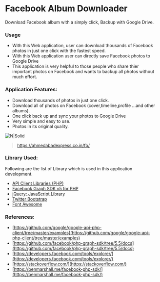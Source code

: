 # Facebook Album Downloader
Download Facebook album with a simply click, Backup with Google Drive.

### Usage
- With this Web application, user can download thousands of Facebook photos in just one click with the fastest speed.
- With this Web application user can directly save Facebook photos to Google Drive
- This application is very helpful to those people who share thier important photos on Facebook and wants to backup all photos without much effort.

### Application Features:
* Download thousands of photos in just one click.
* Download all of photos on Facebook (cover,timeline,profile ...and other albums).
* One click back up and sync your photos to Google Drive
* Very simple and easy to use.
* Photos in its original quality.

![N|Solid](https://s3-us-west-1.amazonaws.com/powr/common_images/livedemo.png)
> https://ahmedabadexpress.co.in/fb/

### Library Used:
Following are the list of Library which is used in this application development.

* [API Client Libraries (PHP)](https://developers.google.com/api-client-library/php/Google)
* [Facebook Graph SDK v5 for PHP](https://github.com/facebook/php-graph-sdk)
* [jQuery: JavaScript Library](https://jquery.com/)
* [Twitter Bootstrap](http://getbootstrap.com/)
* [Font Awesome](http://fontawesome.io/)

### References:

* [https://github.com/google/google-api-php-client/tree/master/examples](https://github.com/google/google-api-php-client/tree/master/examples)
* [https://github.com/facebook/php-graph-sdk/tree/5.5/docs](https://github.com/facebook/php-graph-sdk/tree/5.5/docs)
* [https://developers.facebook.com/tools/explorer/](https://developers.facebook.com/tools/explorer/)
* [https://stackoverflow.com/](https://stackoverflow.com/)
* [https://benmarshall.me/facebook-php-sdk/](https://benmarshall.me/facebook-php-sdk/)

